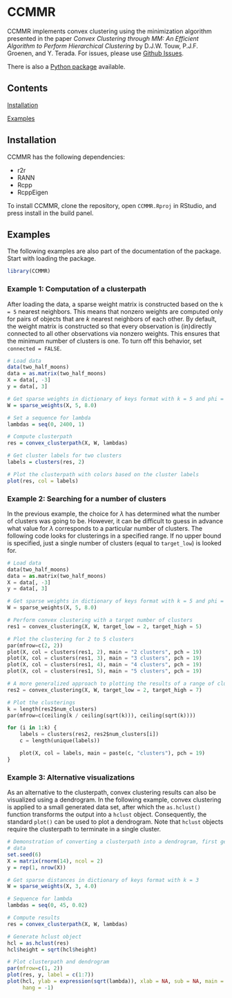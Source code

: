 # CCMMR
CCMMR implements convex clustering using the minimization algorithm presented in the paper _Convex Clustering through MM: An Efficient Algorithm to Perform Hierarchical Clustering_ by D.J.W. Touw, P.J.F. Groenen, and Y. Terada. For issues, please use [Github Issues](https://github.com/djwtouw/CCMMR/issues).

There is also a [Python package](https://github.com/djwtouw/CCMMPy) available.

## Contents
[Installation](#installation)

[Examples](#examples)

## Installation
CCMMR has the following dependencies:
- r2r
- RANN
- Rcpp
- RcppEigen

To install CCMMR, clone the repository, open `CCMMR.Rproj` in RStudio, and press install in the build panel.

## Examples
The following examples are also part of the documentation of the package. Start with loading the package.
```R
library(CCMMR)
```
### Example 1: Computation of a clusterpath
After loading the data, a sparse weight matrix is constructed based on the `k = 5` nearest neighbors. This means that nonzero weights are computed only for pairs of objects that are _k_ nearest neighbors of each other. By default, the weight matrix is constructed so that every observation is (in)directly connected to all other observations via nonzero weights. This ensures that the minimum number of clusters is one. To turn off this behavior, set `connected = FALSE`. 
```R
# Load data
data(two_half_moons)
data = as.matrix(two_half_moons)
X = data[, -3]
y = data[, 3]

# Get sparse weights in dictionary of keys format with k = 5 and phi = 8
W = sparse_weights(X, 5, 8.0)

# Set a sequence for lambda
lambdas = seq(0, 2400, 1)

# Compute clusterpath
res = convex_clusterpath(X, W, lambdas)

# Get cluster labels for two clusters
labels = clusters(res, 2)

# Plot the clusterpath with colors based on the cluster labels
plot(res, col = labels)
```
### Example 2: Searching for a number of clusters
In the previous example, the choice for $\lambda$ has determined what the number of clusters was going to be. However, it can be difficult to guess in advance what value for $\lambda$ corresponds to a particular number of clusters. The following code looks for clusterings in a specified range. If no upper bound is specified, just a single number of clusters (equal to `target_low`) is looked for.
```Python
# Load data
data(two_half_moons)
data = as.matrix(two_half_moons)
X = data[, -3]
y = data[, 3]

# Get sparse weights in dictionary of keys format with k = 5 and phi = 8
W = sparse_weights(X, 5, 8.0)

# Perform convex clustering with a target number of clusters
res1 = convex_clustering(X, W, target_low = 2, target_high = 5)

# Plot the clustering for 2 to 5 clusters
par(mfrow=c(2, 2))
plot(X, col = clusters(res1, 2), main = "2 clusters", pch = 19)
plot(X, col = clusters(res1, 3), main = "3 clusters", pch = 19)
plot(X, col = clusters(res1, 4), main = "4 clusters", pch = 19)
plot(X, col = clusters(res1, 5), main = "5 clusters", pch = 19)

# A more generalized approach to plotting the results of a range of clusters
res2 = convex_clustering(X, W, target_low = 2, target_high = 7)

# Plot the clusterings
k = length(res2$num_clusters)
par(mfrow=c(ceiling(k / ceiling(sqrt(k))), ceiling(sqrt(k))))

for (i in 1:k) {
    labels = clusters(res2, res2$num_clusters[i])
    c = length(unique(labels))

    plot(X, col = labels, main = paste(c, "clusters"), pch = 19)
}
```
### Example 3: Alternative visualizations
As an alternative to the clusterpath, convex clustering results can also be visualized using a dendrogram. In the following example, convex clustering is applied to a small generated data set, after which the `as.hclust()` function transforms the output into a `hclust` object. Consequently, the standard `plot()` can be used to plot a dendrogram. Note that `hclust` objects require the clusterpath to terminate in a single cluster.
```R
# Demonstration of converting a clusterpath into a dendrogram, first generate
# data
set.seed(6)
X = matrix(rnorm(14), ncol = 2)
y = rep(1, nrow(X))

# Get sparse distances in dictionary of keys format with k = 3
W = sparse_weights(X, 3, 4.0)

# Sequence for lambda
lambdas = seq(0, 45, 0.02)

# Compute results
res = convex_clusterpath(X, W, lambdas)

# Generate hclust object
hcl = as.hclust(res)
hcl$height = sqrt(hcl$height)

# Plot clusterpath and dendrogram
par(mfrow=c(1, 2))
plot(res, y, label = c(1:7))
plot(hcl, ylab = expression(sqrt(lambda)), xlab = NA, sub = NA, main = NA,
     hang = -1)
```
